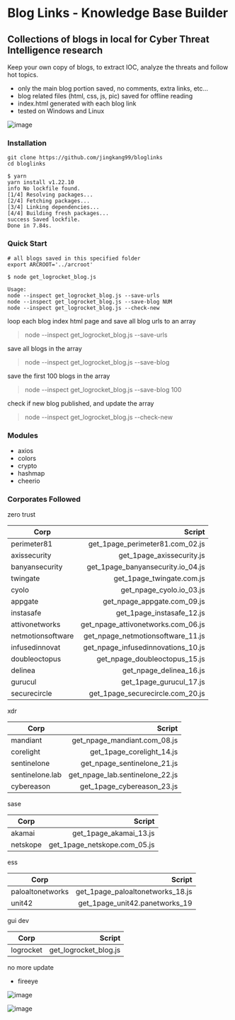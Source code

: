 # Blog Links - Knowledge Base Builder
## Collections of blogs in local for Cyber Threat Intelligence research

Keep your own copy of blogs, to extract IOC, analyze the threats and follow hot topics.

- only the main blog portion saved, no comments, extra links, etc...
- blog related files (html, css, js, pic) saved for offline reading
- index.html generated with each blog link
- tested on Windows and Linux

![image](https://user-images.githubusercontent.com/10793075/160975712-1b750720-2b38-4d76-bf02-eca5d0a69273.png)

### Installation

```
git clone https://github.com/jingkang99/bloglinks
cd bloglinks

$ yarn
yarn install v1.22.10
info No lockfile found.
[1/4] Resolving packages...
[2/4] Fetching packages...
[3/4] Linking dependencies...
[4/4] Building fresh packages...
success Saved lockfile.
Done in 7.84s.
```

### Quick Start

```
# all blogs saved in this specified folder
export ARCROOT='../arcroot'

$ node get_logrocket_blog.js

Usage:
node --inspect get_logrocket_blog.js --save-urls
node --inspect get_logrocket_blog.js --save-blog NUM
node --inspect get_logrocket_blog.js --check-new
```

loop each blog index html page and save all blog urls to an array

> node --inspect get_logrocket_blog.js --save-urls

save all blogs in the array
  
> node --inspect get_logrocket_blog.js --save-blog

save the first 100 blogs in the array

> node --inspect get_logrocket_blog.js --save-blog 100

check if new blog published, and update the array
>  node --inspect get_logrocket_blog.js --check-new

### Modules

- axios
- colors
- crypto
- hashmap
- cheerio

### Corporates Followed
zero trust

| Corp   |    Script |
|----------| ------:|
| perimeter81  | get_1page_perimeter81.com_02.js |
| axissecurity | get_1page_axissecurity.js       |
| banyansecurity | get_1page_banyansecurity.io_04.js |
| twingate | get_1page_twingate.com.js |
| cyolo | get_npage_cyolo.io_03.js |
| appgate | get_npage_appgate.com_09.js |
| instasafe | get_1page_instasafe_12.js |
| attivonetworks | get_npage_attivonetworks.com_06.js |
| netmotionsoftware | get_npage_netmotionsoftware_11.js |
| infusedinnovat| get_npage_infusedinnovations_10.js |
| doubleoctopus | get_npage_doubleoctopus_15.js |
| delinea       | get_npage_delinea_16.js |
| gurucul       | get_1page_gurucul_17.js |
| securecircle  | get_1page_securecircle.com_20.js |

xdr

| Corp   |    Script |
|----------| ------:|
| mandiant  | get_npage_mandiant.com_08.js |
| corelight | get_1page_corelight_14.js |
| sentinelone | get_npage_sentinelone_21.js |
| sentinelone.lab | get_npage_lab.sentinelone_22.js |
| cybereason  | get_1page_cybereason_23.js |

sase

| Corp   |    Script |
|----------| ------:|
| akamai  | get_1page_akamai_13.js |
| netskope  | get_1page_netskope.com_05.js |


ess

| Corp   |    Script |
|----------| ------:|
| paloaltonetworks  | get_1page_paloaltonetworks_18.js |
| unit42            | get_1page_unit42.panetworks_19   |


gui dev

| Corp   |    Script |
|----------| ------:|
| logrocket  | get_logrocket_blog.js|

 no more update
- fireeye

![image](https://user-images.githubusercontent.com/10793075/165709471-3d394340-bdca-4858-9dd7-847f997a9e65.png)

![image](https://user-images.githubusercontent.com/10793075/166193818-43a97046-3d1c-4270-8e27-e8c308ef0e32.png)

